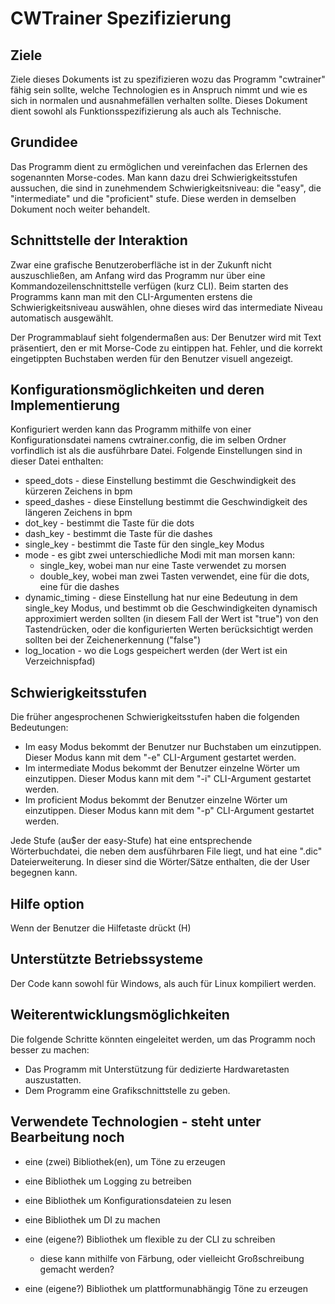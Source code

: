 # CWTrainer Spezifizierung 
## Ziele
Ziele dieses Dokuments ist zu spezifizieren wozu das Programm "cwtrainer" fähig sein sollte, welche Technologien es in Anspruch nimmt und wie es sich in normalen und ausnahmefällen verhalten sollte.
Dieses Dokument dient sowohl als Funktionsspezifizierung als auch als Technische.

## Grundidee
Das Programm dient zu ermöglichen und vereinfachen das Erlernen des sogenannten Morse-codes. Man kann dazu drei Schwierigkeitsstufen aussuchen, die sind in zunehmendem Schwierigkeitsniveau: die "easy", die "intermediate" und die "proficient" stufe. Diese werden in demselben Dokument noch weiter behandelt.

## Schnittstelle der Interaktion
Zwar eine grafische Benutzeroberfläche ist in der Zukunft nicht auszuschließen, am Anfang wird das Programm nur über eine Kommandozeilenschnittstelle verfügen (kurz CLI). Beim starten des Programms kann man mit den CLI-Argumenten erstens die Schwierigkeitsniveau auswählen, ohne dieses wird das intermediate Niveau automatisch ausgewählt.

Der Programmablauf sieht folgendermaßen aus: Der Benutzer wird mit Text präsentiert, den er mit Morse-Code zu eintippen hat. Fehler, und die korrekt eingetippten Buchstaben werden für den Benutzer visuell angezeigt.

## Konfigurationsmöglichkeiten und deren Implementierung
Konfiguriert werden kann das Programm mithilfe von einer Konfigurationsdatei namens cwtrainer.config, die im selben Ordner vorfindlich ist als die ausführbare Datei.
Folgende Einstellungen sind in dieser Datei enthalten:
- speed_dots - diese Einstellung bestimmt die Geschwindigkeit des kürzeren Zeichens in bpm
- speed_dashes - diese Einstellung bestimmt die Geschwindigkeit des längeren Zeichens in bpm
- dot_key - bestimmt die Taste für die dots
- dash_key - bestimmt die Taste für die dashes
- single_key - bestimmt die Taste für den single_key Modus
- mode - es gibt zwei unterschiedliche Modi mit man morsen kann:
    - single_key, wobei man nur eine Taste verwendet zu morsen
    - double_key, wobei man zwei Tasten verwendet, eine für die dots, eine für die dashes
- dynamic_timing - diese Einstellung hat nur eine Bedeutung in dem single_key Modus, und bestimmt ob die Geschwindigkeiten dynamisch approximiert werden sollten (in diesem Fall der Wert ist "true") von den Tastendrücken, oder die konfigurierten Werten berücksichtigt werden sollten bei der Zeichenerkennung ("false")
- log_location - wo die Logs gespeichert werden (der Wert ist ein Verzeichnispfad)

## Schwierigkeitsstufen
Die früher angesprochenen Schwierigkeitsstufen haben die folgenden Bedeutungen:
- Im easy Modus bekommt der Benutzer nur Buchstaben um einzutippen. Dieser Modus kann mit dem "-e" CLI-Argument gestartet werden.
- Im intermediate Modus bekommt der Benutzer einzelne Wörter um einzutippen. Dieser Modus kann mit dem "-i" CLI-Argument gestartet werden.
- Im proficient Modus bekommt der Benutzer einzelne Wörter um einzutippen. Dieser Modus kann mit dem "-p" CLI-Argument gestartet werden.

Jede Stufe (au$er der easy-Stufe) hat eine entsprechende Wörterbuchdatei, die neben dem ausführbaren File liegt, und hat eine ".dic" Dateierweiterung. In dieser sind die Wörter/Sätze enthalten, die der User begegnen kann.

## Hilfe option
Wenn der Benutzer die Hilfetaste drückt (H) 

## Unterstützte Betriebssysteme
Der Code kann sowohl für Windows, als auch für Linux kompiliert werden.

## Weiterentwicklungsmöglichkeiten
Die folgende Schritte könnten eingeleitet werden, um das Programm noch besser zu machen:
- Das Programm mit Unterstützung für dedizierte Hardwaretasten auszustatten.
- Dem Programm eine Grafikschnittstelle zu geben.

## Verwendete Technologien - steht unter Bearbeitung noch
- eine (zwei) Bibliothek(en), um Töne zu erzeugen
- eine Bibliothek um Logging zu betreiben
- eine Bibliothek um Konfigurationsdateien zu lesen

- eine Bibliothek um DI zu machen

- eine (eigene?) Bibliothek um flexible zu der CLI zu schreiben
    - diese kann mithilfe von Färbung, oder vielleicht Großschreibung gemacht werden?
- eine (eigene?) Bibliothek um plattformunabhängig Töne zu erzeugen
